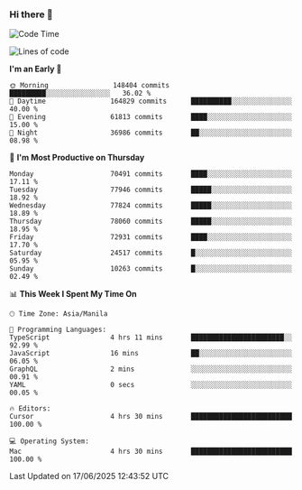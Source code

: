 ### Hi there 👋

<!--START_SECTION:waka-->
![Code Time](http://img.shields.io/badge/Code%20Time-6%2C065%20hrs%207%20mins-blue)

![Lines of code](https://img.shields.io/badge/From%20Hello%20World%20I%27ve%20Written-141.3%20million%20lines%20of%20code-blue)

**I'm an Early 🐤** 

```text
🌞 Morning                148404 commits      █████████░░░░░░░░░░░░░░░░   36.02 % 
🌆 Daytime                164829 commits      ██████████░░░░░░░░░░░░░░░   40.00 % 
🌃 Evening                61813 commits       ████░░░░░░░░░░░░░░░░░░░░░   15.00 % 
🌙 Night                  36986 commits       ██░░░░░░░░░░░░░░░░░░░░░░░   08.98 % 
```
📅 **I'm Most Productive on Thursday** 

```text
Monday                   70491 commits       ████░░░░░░░░░░░░░░░░░░░░░   17.11 % 
Tuesday                  77946 commits       █████░░░░░░░░░░░░░░░░░░░░   18.92 % 
Wednesday                77824 commits       █████░░░░░░░░░░░░░░░░░░░░   18.89 % 
Thursday                 78060 commits       █████░░░░░░░░░░░░░░░░░░░░   18.95 % 
Friday                   72931 commits       ████░░░░░░░░░░░░░░░░░░░░░   17.70 % 
Saturday                 24517 commits       █░░░░░░░░░░░░░░░░░░░░░░░░   05.95 % 
Sunday                   10263 commits       █░░░░░░░░░░░░░░░░░░░░░░░░   02.49 % 
```


📊 **This Week I Spent My Time On** 

```text
🕑︎ Time Zone: Asia/Manila

💬 Programming Languages: 
TypeScript               4 hrs 11 mins       ███████████████████████░░   92.99 % 
JavaScript               16 mins             ██░░░░░░░░░░░░░░░░░░░░░░░   06.05 % 
GraphQL                  2 mins              ░░░░░░░░░░░░░░░░░░░░░░░░░   00.91 % 
YAML                     0 secs              ░░░░░░░░░░░░░░░░░░░░░░░░░   00.05 % 

🔥 Editors: 
Cursor                   4 hrs 30 mins       █████████████████████████   100.00 % 

💻 Operating System: 
Mac                      4 hrs 30 mins       █████████████████████████   100.00 % 
```


 Last Updated on 17/06/2025 12:43:52 UTC
<!--END_SECTION:waka-->


<!--
**rad182/rad182** is a ✨ _special_ ✨ repository because its `README.md` (this file) appears on your GitHub profile.

Here are some ideas to get you started:

- 🔭 I’m currently working on ...
- 🌱 I’m currently learning ...
- 👯 I’m looking to collaborate on ...
- 🤔 I’m looking for help with ...
- 💬 Ask me about ...
- 📫 How to reach me: ...
- 😄 Pronouns: ...
- ⚡ Fun fact: ...
-->
